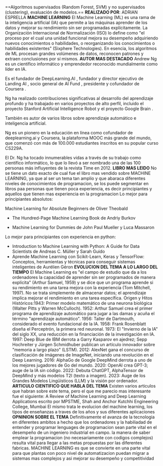 
==Algoritmos supervisados (Random Forest,
SVM) y no supervisados (clustering),
evaluación de modelos.==
**REALIZADO POR**: ADRIAN ESPRELLA
**MACHINE LEARNING**
El Machine Learning (ML) es una rama de la inteligencia artificial (IA) que permite a las máquinas aprender de los datos y mejorar su rendimiento sin ser programadas explícitamente. La Organización Internacional de Normalización (ISO) lo define como "el proceso por el cual una unidad funcional mejora su desempeño adquiriendo nuevos conocimientos o habilidades, o reorganizando los conocimientos o habilidades existentes" (Sixphere Technologies). En esencia, los algoritmos de ML procesan grandes volúmenes de datos, reconocen patrones y extraen conclusiones por sí mismos.
**AUTOR MAS DESTACADO**
Andrew Ng es un científico informático y emprendedor reconocido mundialmente como líder en IA.

Es el fundador de DeepLearning.AI , fundador y director ejecutivo de Landing AI , socio general de AI Fund , presidente y cofundador de Coursera .

Ng ha realizado contribuciones significativas al desarrollo del aprendizaje profundo y ha trabajado en varios proyectos de alto perfil, incluido el proyecto Stanford Artificial Intelligence Robot y el proyecto Google Brain .

También es autor de varios libros sobre aprendizaje automático e inteligencia artificial.

Ng es un pionero en la educación en línea como cofundador de deeplearning.ai y Coursera, la plataforma MOOC más grande del mundo, que comenzó con más de 100.000 estudiantes inscritos en su popular curso CS229A.

El Dr. Ng ha tocado innumerables vidas a través de su trabajo como científico informático, lo que lo llevó a ser nombrado una de las 100 personas más influyentes de la revista Time en 2012.
**LIBRO MAS LEIDO**
No se tiene un dato exacto de cual fue el libro mas vendido sobre MACHINE LEARNING, ya que al ser un tema tan amplio y que abaraca diferentes niveles de conocimientos de programacion, se los puede segmentar en libros paa personas que tienen poca experiencia, es decir principiantes y aquellos que tienen mas experiencia en la programacion
Lo mejor para principiantes absolutos:

Machine Learning for Absolute Beginners de Oliver Theobald
  +  The Hundred-Page Machine Learning Book de Andriy Burkov

  +  Machine Learning for Dummies de John Paul Mueller y Luca Massaron

Lo mejor para principiantes con experiencia en python:

  + Introduction to Machine Learning with Python: A Guide for Data Scientists de Andreas C. Müller y Sarah Guido
  + Aprende Machine Learning con Scikit-Learn, Keras y TensorFlow: Conceptos, herramientas y técnicas para conseguir sistemas inteligentes de Aurélien Géron
**EVOLUCION DEL TEMA A LO LARGO DEL TIEMPO**
 El Machine Learning es "el campo de estudio que da a los ordenadores la capacidad de aprender sin ser programados de manera explícita" (Arthur Samuel, 1959) y se dice que un programa aprende si su rendimiento en una tarea mejora con la experiencia (Tom Mitchell, 1997). No se trata simplemente de almacenar datos; el aprendizaje implica mejorar el rendimiento en una tarea específica.
Origen y Hitos Históricos:1943: Primer modelo matemático de una neurona biológica (Walter Pitts y Warren McCulloch).
1952: Arthur Samuel crea el primer programa de aprendizaje automático para jugar a las damas y acuña el término "aprendizaje automático".
1956: Taller de Dartmouth, considerado el evento fundacional de la IA.
1958: Frank Rosenblatt diseña el Perceptrón, la primera red neuronal.
1973: El "Invierno de la IA" del siglo XX, una reducción en la financiación de la investigación en IA.
1997: Deep Blue de IBM derrota a Garry Kasparov en ajedrez; Sepp Hochreiter y Jürgen Schmidhuber publican un artículo innovador sobre "memoria a largo plazo" (LSTM).
2012: AlexNet gana el concurso de clasificación de imágenes de ImageNet, iniciando una revolución en el Deep Learning.
2016: AlphaGo de Google DeepMind derrota a uno de los mejores jugadores de Go del mundo.
2020: OpenAI crea GPT-3; auge de la IA sin código.
2022: Debuta ChatGPT, AlphaTensor de DeepMind y más modelos T2I (texto a imagen).
2023: Auge de los Grandes Modelos Lingüísticos (LLM) y la visión por ordenador.
**ARTICULO CIENTIFICO QUE HABLA DEL TEMA**
Existen varios articulos que habran sobre este tema, pero el que me parecio mas interesante fue el siguiente: A Review of Machine Learning and Deep Learning Applications escrito por MPSTME, Shah and Anchor Kutchhi Engineering College, Mumbai
El mismo trata le evolucion del machine learning, los tipos de enseñanzas a traves de los años y sus diferentes aplicaciones
**OPNINION SOBRE EL TEMA**
Definitivamente el avanza de la tecnologia en diferentes ambitos a hecho que los ordenadores y la habiliadad de entender y programar lenguages de programacion sean parte vital en el desempeño de un ingeniero industrial en campo. la manera de saber emplear la programacion (no necesariamente con codigos complejos) resulta vital para llegar a las metas propuestas por las diferentes fabricas. MACHINE LEARNING es que se convierte en una parte vital para que plantas con poco nivel de automatizacion puedan migrar a sistemas mas complejos y asi mejorar su desempeño y competitividad
